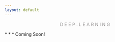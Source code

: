 ```yaml
---
layout: default
---
```

<p style="text-align: center; color:#5c58589f; margin =0">D E E P . L E A R N I N G</p>
* * *
Coming Soon!
